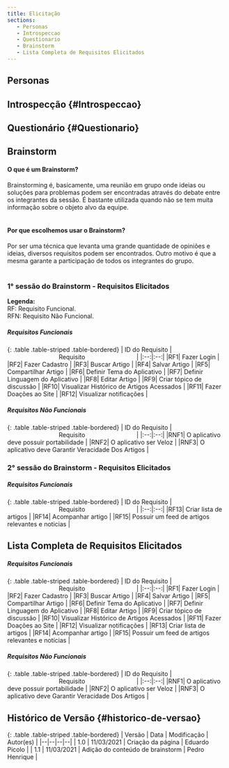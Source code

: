 ```yaml
---
title: Elicitação
sections:
   - Personas
   - Introspeccao
   - Questionario
   - Brainstorm
   - Lista Completa de Requisitos Elicitados
---
```


## Personas

## Introspecção {#Introspeccao}

## Questionário {#Questionario}

## Brainstorm

#### O que é um Brainstorm?

Brainstorming é, basicamente, uma reunião em grupo onde ideias ou soluções para problemas podem ser encontradas através do debate entre os integrantes da sessão. É bastante utilizada quando não se tem muita informação sobre
o objeto alvo da equipe.<br><br>

#### Por que escolhemos usar o Brainstorm?

Por ser uma técnica que levanta uma grande quantidade de opiniões e ideias, diversos requisitos podem ser
encontrados. Outro motivo é que a mesma garante a participação de todos os integrantes do grupo.<br><br>

### 1° sessão do Brainstorm - Requisitos Elicitados

__Legenda:__ <br>RF: Requisito Funcional.<br>RFN: Requisito Não Funcional.

##### Requisitos Funcionais

<div class="table-responsive">

{: .table .table-striped .table-bordered}
| ID do Requisito |                              Requisito                              |
|:--:|:--:|
|RF1| Fazer Login |
|RF2| Fazer Cadastro |
|RF3| Buscar Artigo |
|RF4| Salvar Artigo |
|RF5| Compartilhar Artigo |
|RF6| Definir Tema do Aplicativo |
|RF7| Definir Linguagem do Aplicativo |
|RF8| Editar Artigo |
|RF9| Criar tópico de discussão |
|RF10| Visualizar Histórico de Artigos Acessados |
|RF11| Fazer Doações ao Site |
|RF12| Visualizar notificações |


</div>

##### Requisitos Não Funcionais

<div class="table-responsive">

{: .table .table-striped .table-bordered}
| ID do Requisito |                              Requisito                              |
|:--:|:--:|
|RNF1| O aplicativo deve possuir portabilidade |
|RNF2| O aplicativo ser Veloz |
|RNF3| O aplicativo deve Garantir Veracidade Dos Artigos |

</div>

### 2° sessão do Brainstorm - Requisitos Elicitados

##### Requisitos Funcionais

<div class="table-responsive">

{: .table .table-striped .table-bordered}
| ID do Requisito |                              Requisito                              |
|:--:|:--:|
|RF13| Criar lista de artigos  |
|RF14| Acompanhar artigo  |
|RF15| Possuir um feed de artigos relevantes e noticias  |

</div>

## Lista Completa de Requisitos Elicitados

##### Requisitos Funcionais

<div class="table-responsive">

{: .table .table-striped .table-bordered}
| ID do Requisito |                              Requisito                              |
|:--:|:--:|
|RF1| Fazer Login |
|RF2| Fazer Cadastro |
|RF3| Buscar Artigo |
|RF4| Salvar Artigo |
|RF5| Compartilhar Artigo |
|RF6| Definir Tema do Aplicativo |
|RF7| Definir Linguagem do Aplicativo |
|RF8| Editar Artigo |
|RF9| Criar tópico de discussão |
|RF10| Visualizar Histórico de Artigos Acessados |
|RF11| Fazer Doações ao Site |
|RF12| Visualizar notificações |
|RF13| Criar lista de artigos  |
|RF14| Acompanhar artigo  |
|RF15| Possuir um feed de artigos relevantes e notícias  |

</div>

##### Requisitos Não Funcionais

<div class="table-responsive">

{: .table .table-striped .table-bordered}
| ID do Requisito |                              Requisito                              |
|:--:|:--:|
|RNF1| O aplicativo deve possuir portabilidade |
|RNF2| O aplicativo ser Veloz |
|RNF3| O aplicativo deve Garantir Veracidade Dos Artigos |

</div>

## Histórico de Versão {#historico-de-versao}

<div class="table-responsive">

{: .table .table-striped .table-bordered}
| Versão | Data | Modificação | Autor(es) |
|--|--|--|--|
| 1.0 | 11/03/2021 | Criação da página | Eduardo Picolo |
| 1.1 | 11/03/2021 | Adição do conteúdo de brainstorm | Pedro Henrique |

</div>
